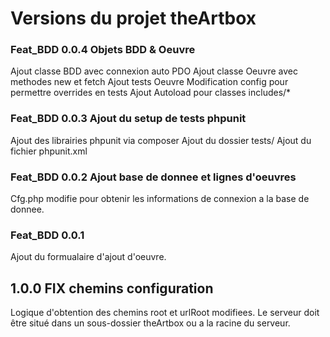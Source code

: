 # Versions du projet theArtbox

### Feat_BDD 0.0.4 Objets BDD & Oeuvre

Ajout classe BDD avec connexion auto PDO
Ajout classe Oeuvre avec methodes new et fetch
Ajout tests Oeuvre
Modification config pour permettre overrides en tests
Ajout Autoload pour classes includes/*

### Feat_BDD 0.0.3 Ajout du setup de tests phpunit

Ajout des librairies phpunit via composer
Ajout du dossier tests/
Ajout du fichier phpunit.xml

### Feat_BDD 0.0.2 Ajout base de donnee et lignes d'oeuvres

Cfg.php modifie pour obtenir les informations de connexion a la base de donnee.

### Feat_BDD 0.0.1

Ajout du formualaire d'ajout d'oeuvre.

## 1.0.0 FIX chemins configuration

Logique d'obtention des chemins root et urlRoot modifiees. Le serveur doit être situé dans un sous-dossier theArtbox ou a la racine du serveur.